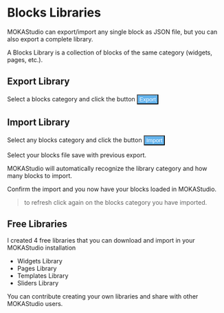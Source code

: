 # Blocks Libraries

MOKAStudio can export/import any single block as JSON file, but you can also export a complete library.

A Blocks Library is a collection of blocks of the same category (widgets, pages, etc.).

## Export Library

Select a blocks category and click the button <button style="background:#63b3ed;color:white;padding:2px 4px">Export</button>

## Import Library

Select any blocks category and click the button <button style="background:#63b3ed;color:white;padding:2px 4px">Import</button>

Select your blocks file save with previous export.

MOKAStudio will automatically recognize the library category and how many blocks to import.

Confirm the import and you now have your blocks loaded in MOKAStudio.

> to refresh click again on the blocks category you have imported.

## Free Libraries

I created 4 free libraries that you can download and import in your MOKAStudio installation

- Widgets Library
- Pages Library
- Templates Library
- Sliders Library

You can contribute creating your own libraries and share with other MOKAStudio users.

